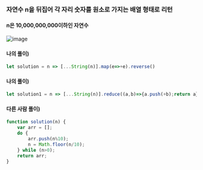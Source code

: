 ### 자연수 n을 뒤집어 각 자리 숫자를 원소로 가지는 배열 형태로 리턴
#### n은 10,000,000,000이하인 자연수
![image](https://user-images.githubusercontent.com/87289383/131218620-6e417ae3-68ae-4559-ab71-ecaee547ebcc.png)

#### 나의 풀이)
```javascript
let solution = n => [...String(n)].map(e=>+e).reverse()
```

#### 나의 풀이)
```javascript
let solution1 = n => [...String(n)].reduce((a,b)=>{a.push(+b);return a},[]).reverse()
```

#### 다른 사람 풀이)
```javascript
function solution(n) {
    var arr = [];
    do {
        arr.push(n%10);
        n = Math.floor(n/10);
    } while (n>0);
    return arr;
}
```
